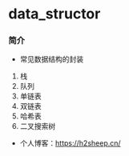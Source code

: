 # data_structor

### 简介

* 常见数据结构的封装

1. 栈
2. 队列
3. 单链表
4. 双链表
5. 哈希表
6. 二叉搜索树


* 个人博客：https://h2sheep.cn/
